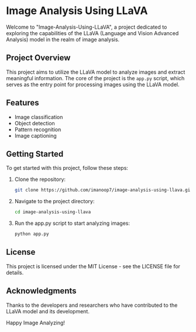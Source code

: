# Image Analysis Using LLaVA

Welcome to "Image-Analysis-Using-LLaVA", a project dedicated to exploring the capabilities of the LLaVA (Language and Vision Advanced Analysis) model in the realm of image analysis.

## Project Overview

This project aims to utilize the LLaVA model to analyze images and extract meaningful information. The core of the project is the `app.py` script, which serves as the entry point for processing images using the LLaVA model.

## Features

- Image classification
- Object detection
- Pattern recognition
- Image captioning

## Getting Started

To get started with this project, follow these steps:

1. Clone the repository:
    ```bash
    git clone https://github.com/imanoop7/image-analysis-using-llava.git

2. Navigate to the project directory:
    ```bash
    cd image-analysis-using-llava

3. Run the app.py script to start analyzing images:
    ```bash
    python app.py

## License
This project is licensed under the MIT License - see the LICENSE file for details.

## Acknowledgments
Thanks to the developers and researchers who have contributed to the LLaVA model and its development.


Happy Image Analyzing!